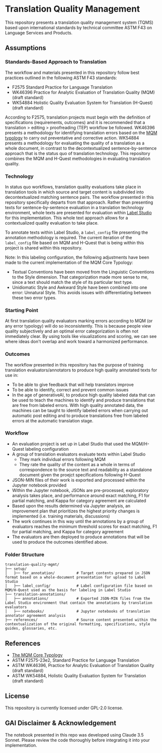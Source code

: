 # Translation Quality Management

This repository presents a translation quality management system (TQMS) based upon international standards by technical committee ASTM F43 on Language Services and Products.

## Assumptions

### Standards-Based Approach to Translation

The workflow and materials presented in this repository follow best practices outlined in the following ASTM F43 standards:

- F2575 Standard Practice for Language Translation
- WK46396 Practice for Analytic Evaluation of Translation Quality (MQM) (draft standard)
- WK54884 Holistic Quality Evaluation System for Translation (H-Quest) (draft standard)

According to F2575, translation projects must begin with the definition of specifications (requirements, outcomes) and it is recommended that a translation > editing > proofreading (TEP) workflow be followed. WK46396 presents a methodology for identifying translation errors based on the [MQM typology](https://themqm.org/the-mqm-typology/) to carry out preventative and corrective action. WK54884 presents a methodology for evaluating the quality of a translation as a whole document, in contrast to the decontextualized sentence-by-sentence approach that is the status quo of translation technology. This repository combines the MQM and H-Quest methodologies in evaluating translation quality.

### Technology

In status quo workflows, translation quality evaluations take place in translation tools in which source and target content is subdivided into decontextualized matching sentence pairs. The workflow presented in this repository specifically departs from that approach. Rather than presenting texts for sentence-by-sentence evaluation in a translation technology environment, whole texts are presented for evaluation within [Label Studio](https://labelstud.io) for this implementation. This whole text approach allows for a contextualized quality evaluation to take place.

To annotate texts within Label Studio, a `label_config` file presenting the annotation methodology is required. The current iteration of the `label_config` file based on MQM and H-Quest that is being within this project is shared within this repository.

Note: In this labeling configuration, the following adjustments have been made to the current implementation of the MQM Core Typology:
- Textual Conventions have been moved from the Linguistic Conventions to the Style dimension. That categorization made more sense to me, since a text should match the style of its particular text type.
- Unidiomatic Style and Awkward Style have been combined into one error: Unnatural Style. This avoids issues with differentiating between these two error types.

### Starting Point

At first translation quality evaluators marking errors according to MQM (or any error typology) will do so inconsistently. This is because people view quality subjectively and an optimal error categorization is often not immediately clear. By using tools like visualizations and scoring, we can see where ideas don't overlap and work toward a harmonized performance.

### Outcomes

The workflow presented in this repository has the purpose of training translation evaluators/annotators to produce high quality annotated texts for use in:
- To be able to give feedback that will help translators improve
- To be able to identify, correct and prevent common issues
- In the age of generativeAI, to produce high quality labeled data that can be used to teach the machines to identify and produce translations that are free from labeled errors. With high quality annotated data, the machines can be taught to identify labeled errors when carrying out automatic post editing and to produce translations free from labeled errors at the automatic translation stage.

### Workflow

- An evaluation project is set up in Label Studio that used the MQM/H-Quest labeling configuration
- A group of translation evaluators evaluate texts within Label Studio
  - They mark individual errors following MQM
  - They rate the quality of the content as a whole in terms of correspondence to the source text and readability as a standalone document given the proejct specifications following H-Quest
- JSON-MIN files of their work is exported and processed within the Jupyter notebook provided
- Within the Jupyter notebook, JSONs are pre-processed, exploratory analysis takes place, and performance around exact matching, F1 for partial matching, and Kappa for category agreement are calculated
- Based upon the results determined via Jupyter analysis, an improvement plan that prioritizes the highest priority changes is implemented (i.e. training materials, discussions)
- The work continues in this way until the annotations by a group of evaluators reaches the minimum threshold scores for exact matching, F1 for partial matching, and Kappa for category agreement
- The evaluators are then deployed to produce annotations that will be used to produce the outcomes identified above.

### Folder Structure
```
translation-quality-mgmt/
├── setup/
│   ├── for_annotation/          # Target contents prepared in JSON format based on a whole-document presentation for upload to Label Studio
│   ├── label_config/            # Label configuration file based on MQM/H-Quest used as the basis for labeling in Label Studio
├── translation-annotations/                    
│   ├── annotations/             # Exported JSON-MIN files from the Label Studio environment that contain the annotations by translation evaluators
│   ├── notebooks/               # Jupyter notebooks of translation annotator agreement analysis
├── references/                  # Source content presented within the contextualization of the original formatting, specifications, style guides, glossaries, etc.
```

## References

- [The MQM Core Typology](https://themqm.org/the-mqm-typology/)
- ASTM F2575-23e2, Standard Practice for Language Translation
- ASTM WK46396, Practice for Analytic Evaluation of Translation Quality (draft standard)
- ASTM WK54884, Holistic Quality Evaluation System for Translation (draft standard)

## License
This repository is currently licensed under GPL-2.0 license.

## GAI Disclaimer & Acknowledgement
The notebook presented in this repo was developed using Claude 3.5 Sonnet. Please review the code thoroughly before integrating it into your implementation.

